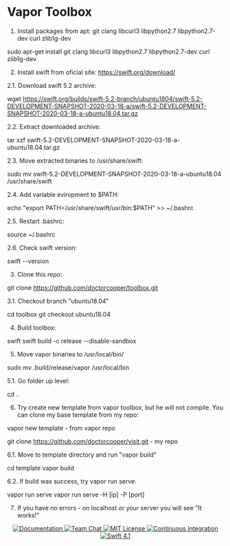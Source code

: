 # Vapor Toolbox

1. Install packages from apt: git clang libcurl3 libpython2.7 libpython2.7-dev curl zlib1g-dev

sudo apt-get install git clang libcurl3 libpython2.7 libpython2.7-dev curl zlib1g-dev

2. Install swift from oficial site:
https://swift.org/download/

2.1. Download swift 5.2 archive:

wget https://swift.org/builds/swift-5.2-branch/ubuntu1804/swift-5.2-DEVELOPMENT-SNAPSHOT-2020-03-18-a/swift-5.2-DEVELOPMENT-SNAPSHOT-2020-03-18-a-ubuntu18.04.tar.gz

2.2. Extract downloaded archive:

tar xzf swift-5.2-DEVELOPMENT-SNAPSHOT-2020-03-18-a-ubuntu18.04.tar.gz 

2.3. Move extracted binaries to /usr/share/swift:

sudo mv swift-5.2-DEVELOPMENT-SNAPSHOT-2020-03-18-a-ubuntu18.04 /usr/share/swift

2.4. Add variable eviropment to $PATH:

echo "export PATH=/usr/share/swift/usr/bin:$PATH" >> ~/.bashrc

2.5. Restart .bashrc:

source ~/.bashrc

2.6. Check swift version:

swift --version

3. Clone this repo:

git clone https://github.com/doctorcooper/toolbox.git

3.1. Checkout branch "ubuntu18.04"

cd toolbox
git checkout ubuntu18.04

4. Build toolbox:

swift swift build -c release --disable-sandbox

5. Move vapor binaries to /usr/local/bin/

sudo mv .build/release/vapor /usr/local/bin

5.1. Go folder up level:

cd ..

6. Try create new template from vapor toolbox, but he will not compile. You can clone my base template from my repo: 

vapor new template - from vapor repo

git clone https://github.com/doctorcooper/visit.git - my repo

6.1. Move to template directory and run "vapor build"

cd template
vapor build

6.2. If build was success, try vapor run serve. 

vapor run serve
vapor run serve -H [ip] -P [port]

7.  If you have no errors - on localhost or your server you will see "It works!"

<p align="center">
    <a href="https://docs.vapor.codes/3.0/">
        <img src="http://img.shields.io/badge/read_the-docs-2196f3.svg" alt="Documentation">
    </a>
    <a href="https://discord.gg/vapor">
        <img src="https://img.shields.io/discord/431917998102675485.svg" alt="Team Chat">
    </a>
    <a href="LICENSE">
        <img src="http://img.shields.io/badge/license-MIT-brightgreen.svg" alt="MIT License">
    </a>
    <a href="https://circleci.com/gh/vapor/toolbox">
        <img src="https://circleci.com/gh/vapor/toolbox.svg?style=shield" alt="Continuous Integration">
    </a>
    <a href="https://swift.org">
        <img src="http://img.shields.io/badge/swift-4.1-brightgreen.svg" alt="Swift 4.1">
    </a>
</center>
